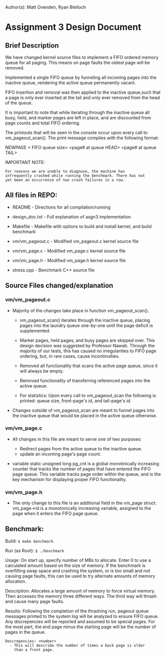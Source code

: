 
Author(s): Matt Ovenden, Ryan Blelloch

# Assignment 3 Design Document

## Brief Description
We have changed kernel source files to implement a FIFO ordered memory
queue for all paging. This means on page faults the oldest page will be
removed.

Implemented a single FIFO queue by funneling all incoming pages into the
inactive queue, rendering the active queue permanently vacant.

FIFO insertion and removal was then applied to the inactive queue,such
that a page is only ever inserted at the tail and only ever removed from
the head of the queue.

It is important to note that while iterating through the inactive queue
all busy, held, and marker pages are left in place, and are discounted
from page counts and total FIFO ordering.

The printouts that will be seen in the console occur upon every call to
vm_pageout_scan(). The print message complies with the following format:

NEWPAGE < FIFO queue size> <page# at queue HEAD> <page# at queue TAIL>

IMPORTANT NOTE:

	For reasons we are unable to diagnose, the machine has
	infrequently crashed while running the benchmark. There has not
	yet been an occurrence of two crash failures in a row.
	

## All files in REPO:

* README                - Directions for all compilation/running

* design_doc.txt        - Full explanation of asgn3 implementation

* Makefile              - Makefile with options to build and install 
                          kernel, and build benchmark
			  
* vm/vm_pageout.c	- Modified vm_pageout.c kernel source file 

* vm/vm_page.c		- Modified vm_page.c kernel source file

* vm/vm_page.h		- Modified vm_page.h kernel source file

* stress.cpp    	- Benchmark C++ source file


## Source Files changed/explanation

### vm/vm_pageout.c
  - Majority of the changes take place in function vm_pageout_scan().

    - vm_pageout_scan() iterates through the inactive queue, placing
      pages into the laundry queue one-by-one until the page deficit is
      supplemented.

    - Marker pages, held pages, and busy pages are skipped over. This
      design decision was suggested by Professor Nawab. Through the
      majority of our tests, this has caused no irregularities to FIFO
      page ordering, but, in rare cases, cause incontinuities.

    - Removed all functionality that scans the active page queue, since
      it will always be empty.

    - Removed functionality of transferring referenced pages into
      the active queue.

    - For statistics:
      Upon every call to vm_pageout_scan the following is printed:
      queue size, front-page's id, and tail-page's id.
      
  - Changes outside of vm_pageout_scan are meant to funnel pages into
    the inactive queue that would be placed in the active queue
    otherwise.
    
### vm/vm_page.c
  - All changes in this file are meant to serve one of two purposes:
    - Redirect pages from the active queue to the inactive queue.
    - update an incoming page's page count. 

  - variable static unsigned long pg_cnt is a global monotinically
    increasing counter that tracks the number of pages that have
    entered the FIFO page queue. This variable tracks page order within
    the queue, and is the key mechanism for displaying proper FIFO
    functionality.

### vm/vm_page.h
  - The only change to this file is an additional field in the vm_page
    struct. vm_page->id is a monotonically increasing variable, assigned
    to the page when it enters the FIFO page queue. 

## Benchmark:

  Build:
    `$ make benchmark`
    
  Run (as Root):
    `$ ./benchmark`

  Usage:
    On start up, specify number of MBs to allocate. Enter 0 to use a 
    calculated amount based on the size of memory. If the benchmark is
    overfilling swap space and crashing the system, or is too small
    and not causing page faults, this can be used to try alternate
    amounts of memory allocation.

  Description:
    Allocates a large amount of memory to force virtual memory.
    Then accesses the memory three different ways. The third way will
    thrash and cause many page faults. 
    
  Results:
    Following the completion of
    the thrashing run, pageout queue messages printed to the system
    log will be analyzed to ensure FIFO queue. Any discrepencies will
    be reported and assumed to be special pages. For the most part, 
    the end page minus the starting page will be the number of pages
    in the queue.

    Descrepencies: <number>
      - This will describe the number of times a back page is older
        than a front page.
